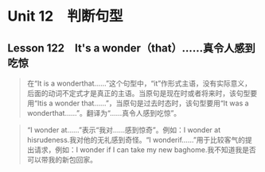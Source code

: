 ﻿ # Unit 12　判断句型
 ## Lesson 122　It's a wonder（that）……真令人感到吃惊
 
> 在“It is a wonderthat……”这个句型中，“it”作形式主语，没有实际意义，后面的动词不定式才是真正的主语。当原句是现在时或者将来时，该句型要用“Itis a wonder that……”，当原句是过去时态时，该句型要用“It was a wonderthat……”。翻译为“……真令人感到吃惊”。

> “I wonder at……”表示“我对……感到惊奇”。例如：I wonder at hisrudeness.我对他的无礼感到奇怪。“I wonderif……”用于比较客气的提出请求，例如：I wonder if I can take my new baghome.我不知道我是否可以带我的新包回家。


 